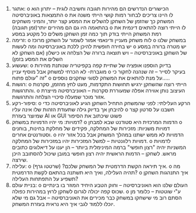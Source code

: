 
1.	אתגר: 
o	הכישורים הנדרשים הם מהירות תגובה וחשיבה לוגית – יתרון הוא התמצאות באוניברסיטה
o	לו היינו צריכים לבחור רמות קושי הייתי משנה את המשחק כך שהזמן של השחקן להשלים את המסע קצר יותר, והמיני משחקים בהתאמה היו גם הם מהירים יותר(זמן תגובה)
o	לו הייתי רוצה להתאים דינמית את רמת המשחק הייתי בודק תוך כמה זמן השחקן משלים כל מקטע במסע
2.	זרימה: 
o	לוח משחק מעניין ודינאמי אמור לשמור על השחקן מרוכז
o	במשחק שלנו יש בחירה חופשית להיכן ללכת באוניברסיטה ומה לעשות
o	יש מטרה ברורה במסע של השחקן באוניברסיטה – ויש תוצאה ברורה של הצלחה או כישלון (אם השחקן לא השלים את המסע בזמן)
3.	שעשוע: 
o	בדיוק הוספנו אופציה של שתיית קפה בקפיטריה שנותנת מהירות מוגברת- לא הכרחי למשחק אבל מוסיף עניין
o	בעיקר לסייר – זה שנהנה לחקור כי זה "עולם פתוח"
o	על מנת להתאים את המשחק לסוגי שחקנים נוספים.....
4.	רגשות: 
o	הייתי רוצה שהשחקן ירגיש תחושות התקדמות, מעט לחץ מהזמן, סקרנות והתרגשות.
o	העיצוב נותן אווירה אפלה שמעוררת סקרנות – האוניברסיטה מייצרת אזור מוכר שמעלה סיכויי הצלחה והתרגשות.
5.	סיפור-רקע: 
o	הרקע העלילתי: לפני שהמשחק התחיל השחקן הגיע לאוניברסיטה כדי להיבחן אך בדיוק גילה שתעודת הזהות שלו אינה עליו
o	חשבנו על סרטון קצר שמיוצר בעזרת AI או GUI פשוט שיכתוב את הסיפור
6.	דמויות:  מי יהיו הדמויות במשחק?
o	הדמות המרכזית היא סטודנט שבא למבחן
o	דמויות משניות: מזכירות של המחלקה, פקידים של מחלקת בחינות, בוחנים וסטודנטים אחרים.
o	הדמויות לא ממש ישתנו במהלך המשחק אבל בכל אזור יהיו דמויות רלוונטיות – למשל המזכירות יהיו במזכירות של המחלקה.
o	לדמויות המשניות יהיה "רצון חופשי" ברמה המינימלית ביותר – הן יענו על דיאלוגים כתובים מראש. לשחקן – הדמות הראשית יהיה רצון חופשי במובן שיכול להסתובב היכן שירצה.
7.	עלילה: 
o	איך תיראה הקשת הדרמטית של המשחק שלכם? (שרטטו גרף).
o	מה תהיה העלילה, ואיך היא תשתנה בהתאם לקשת הדרמטית?
o	איך התנהגות השחקן תשפיע על התפתחות העלילה? 
8.	בניית עולם: 
o	העולם שלנו הוא האוניברסיטה – וחוק הטבע היחיד המוזר בו בינתיים שכוס קפה יכולה לגרום לשחקן לרוץ במהירות כפולה.
o	ע"י שוטטות – כלומר מן הסתם רוב מי שישחקו במשחק כבר מכירים את האוניברסיטה – אבל גם מי שלא יוכלו ללמוד לגבי איך היא נראית בעזרת המשחק.

